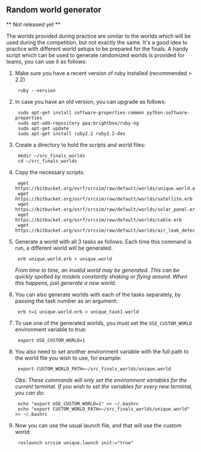 ## Random world generator

** Not released yet **

The worlds provided during practice are similar to the worlds which will be used
during the competition, but not exactly the same. It's a good idea to practice
with different world setups to be prepared for the finals. A handy script which
can be used to generate randomized worlds is provided for teams, you can use it
as follows:

1. Make sure you have a recent version of ruby installed (recommended > 2.2)

        ruby --version

1. In case you have an old version, you can upgrade as follows:

        sudo apt-get install software-properties-common python-software-properties
        sudo apt-add-repository ppa:brightbox/ruby-ng
        sudo apt-get update
        sudo apt-get install ruby2.2 ruby2.2-dev

1. Create a directory to hold the scripts and world files:

        mkdir ~/src_finals_worlds
        cd ~/src_finals_worlds

1. Copy the necessary scripts:

        wget https://bitbucket.org/osrf/srcsim/raw/default/worlds/unique.world.erb
        wget https://bitbucket.org/osrf/srcsim/raw/default/worlds/satellite.erb
        wget https://bitbucket.org/osrf/srcsim/raw/default/worlds/solar_panel.erb
        wget https://bitbucket.org/osrf/srcsim/raw/default/worlds/cable.erb
        wget https://bitbucket.org/osrf/srcsim/raw/default/worlds/air_leak_detector.erb

1. Generate a world with all 3 tasks as follows. Each time this command is run,
   a different world will be generated.

        erb unique.world.erb > unique.world

    *From time to time, an invalid world may be generated. This can be quickly
     spotted by models constantly shaking or flying around. When this happens,
     just generate a new world.*

1. You can also generate worlds with each of the tasks separately, by passing
   the task number as an argument:

        erb t=1 unique.world.erb > unique_task1.world

1. To use one of the generated worlds, you must set the `USE_CUSTOM_WORLD`
   environment variable to true:

        export USE_CUSTOM_WORLD=1

1. You also need to set another environment variable with the full path to the
   world file you wish to use, for example:

        export CUSTOM_WORLD_PATH=~/src_finals_worlds/unique.world

    *Obs: These commands will only set the environment variables for the current
     terminal. If you wish to set the variables for every new terminal, you can
     do:*

        echo "export USE_CUSTOM_WORLD=1" >> ~/.bashrc
        echo "export CUSTOM_WORLD_PATH=~/src_finals_worlds/unique.world" >> ~/.bashrc

1. Now you can use the usual launch file, and that will use the custom world:

        roslaunch srcsim unique.launch init:="true"